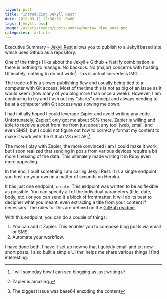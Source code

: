 ```yaml
---
layout: post
title: "Introducing Jekyll Rest"
date: 2019-03-11 12:30:52 -0400
tags: [jekyll, oss]
image: /assets/images/posts/undraw/undraw_blog_post.png
categories:  article
---
```


Executive Summary - [Jekyll Rest][1] allows you to publish to a Jekyll based site which uses Github as a repository.

<!--more-->

One of the things I like about the Jekyll + Github + Netlify combination is there is nothing to manage. No backups. No (major) concerns with hosting. Ultimately, nothing to do but write[^1]. This is actual serverless IMO.

The trade-off is a slower publishing flow and usually being tied to a computer with Git access. Most of the time this is not as big of an issue as it would seem (how many of you blog more than once a week). However, I am continuing to try and flush out my “shorts” concept and always needing to be at a computer with Git access was slowing me down.

I had initially hoped I could leverage Zapier and avoid writing any code. Unfortunately, Zapier[^2] only got me about 50% there. Zapier is willing and able to receive a post from me from just about any tool (web, email, and even SMS), but I could not figure out how to correctly format my content to make it work with the Github V3 rest API[^3].

The more I play with Zapier, the more convinced I am I could make it work, but I soon realized that sending in posts from various devices require a bit more finessing of the data. This ultimately made writing it in Ruby even more appealing.

In the end, I built something I am calling Jekyll Rest. It is a single endpoint you host on your own in a matter of seconds on Heroku.

It has just one endpoint, `create`. This endpoint was written to be as flexible as possible. You can specify all of the individual parameters (title, date, body, etc.) or you can send it a block of frontmatter. It will do its best to decipher what you meant, even extracting a title from your content if necessary. The rules for this are defined on the [GitHub readme][2].

With this endpoint, you can do a couple of things:

1. You can add it Zapier. This enables you to compose blog posts via email or SMS.
2. Automate your workflow.

I have done both. I have it set up now so that I quickly email and txt new short posts. I also built a simple UI that helps me share various things I find interesting.

[1]: https://github.com/scottwater/jekyll_rest
[2]: https://github.com/scottwater/jekyll_rest/blob/master/README.md

[^1]: I will someday how I can see blogging as just writing
[^2]: Zapier is amazing.
[^3]: The biggest issue was base64 encoding the content
